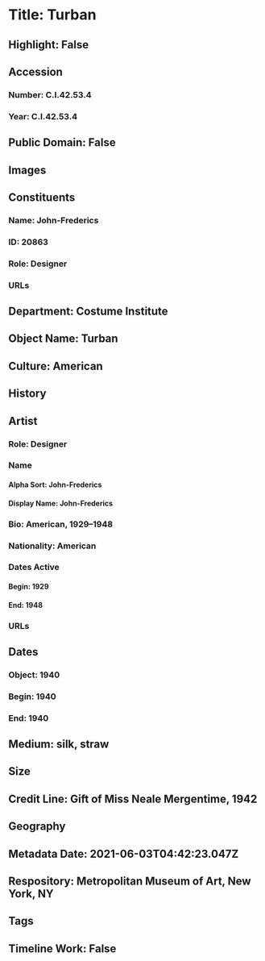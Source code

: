 # Title: Turban
## Highlight: False
## Accession
### Number: C.I.42.53.4
### Year: C.I.42.53.4
## Public Domain: False
## Images
## Constituents
### Name: John-Frederics
### ID: 20863
### Role: Designer
### URLs
## Department: Costume Institute
## Object Name: Turban
## Culture: American
## History
## Artist
### Role: Designer
### Name
#### Alpha Sort: John-Frederics
#### Display Name: John-Frederics
### Bio: American, 1929–1948
### Nationality: American
### Dates Active
#### Begin: 1929
#### End: 1948
### URLs
## Dates
### Object: 1940
### Begin: 1940
### End: 1940
## Medium: silk, straw
## Size
## Credit Line: Gift of Miss Neale Mergentime, 1942
## Geography
## Metadata Date: 2021-06-03T04:42:23.047Z
## Respository: Metropolitan Museum of Art, New York, NY
## Tags
## Timeline Work: False